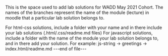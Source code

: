 
This is the space used to add lab solutions for WADD May 2021 Cohort.
The names of the branches represent the name of the module (lecture)
in moodle that a particular lab solution belongs to.

For html-css solutions, include a folder with your name and in there include your lab solutions (.html/.css/readme.md files)
For javascript solutions, include a folder with the name of the module your lab solution belongs to, and in there add your solution.
For example: js-string -> greetings -> index.html/readme.md
---end of file---
